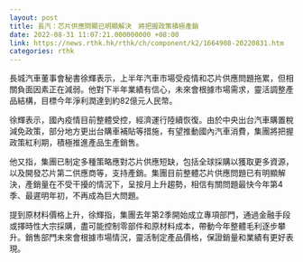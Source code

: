 ```yaml
---
layout: post
title: 長汽：芯片供應問顯已明顯解決　將把握政策積極產銷
date: 2022-08-31 11:07:21.000000000 +08:00
link: https://news.rthk.hk/rthk/ch/component/k2/1664908-20220831.htm
categories: rthk
---
```


長城汽車董事會秘書徐輝表示，上半年汽車市場受疫情和芯片供應問題拖累，但相關負面因素正在減弱。他對下半年業績有信心，未來會根據市場需求，靈活調整產品結構，目標今年淨利潤達到約82億元人民幣。

徐輝表示，國內疫情目前整體受控，經濟運行陸續恢復。由於中央出台汽車購置稅減免政策，部分地方更出台購車補貼等措施，有望推動國內汽車消費，集團將把握政策紅利期，積極推進產品生產銷售。

他又指，集團已制定多種策略應對芯片供應短缺，包括全球採購以獲取更多資源，以及開發芯片第二供應商等，支持產銷。集團目前整體芯片供應問題已有明顯解決，產銷量在不受干擾的情況下，呈按月上升趨勢，相信有關問題最快今年第4季、最遲明年初，不再成為巨大問題。

提到原材料價格上升，徐輝指，集團去年第2季開始成立專項部門，通過金融手段或擇時性大宗採購，盡可能控制零部件和原材料成本，帶動今年整體毛利逐步攀升。銷售部門未來會根據市場情況，靈活制定產品價格，保證銷量和業績有更好表現。
